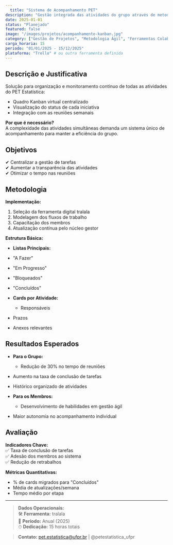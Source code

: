 ```yaml
---
  title: "Sistema de Acompanhamento PET"
description: "Gestão integrada das atividades do grupo através de metodologia Kanban digital"
date: 2025-01-01
status: "Planejado"
featured: false
image: "/images/projetos/acompanhamento-kanban.jpg"
category: ["Gestão de Projetos", "Metodologia Ágil", "Ferramentas Colaborativas"]
carga_horaria: 15
periodo: "01/01/2025 - 15/12/2025"
plataforma: "Trello" # ou outra ferramenta definida
---
```

  
  ## **Descrição e Justificativa**
  
  Solução para organização e monitoramento contínuo de todas as atividades do PET Estatística:
  
  - Quadro Kanban virtual centralizado  
- Visualização do status de cada iniciativa  
- Integração com as reuniões semanais  

**Por que é necessário?**  
  A complexidade das atividades simultâneas demanda um sistema único de acompanhamento para manter a eficiência do grupo.

## **Objetivos**

✔ Centralizar a gestão de tarefas  
✔ Aumentar a transparência das atividades  
✔ Otimizar o tempo nas reuniões  

## **Metodologia**

**Implementação:**  
  1. Seleção da ferramenta digital tralala
2. Modelagem dos fluxos de trabalho  
3. Capacitação dos membros  
4. Atualização contínua pelo núcleo gestor  

**Estrutura Básica:**  
  - **Listas Principais:**  
  - "A Fazer"  
- "Em Progresso"  
- "Bloqueados"  
- "Concluídos"  

- **Cards por Atividade:**  
  - Responsáveis  
- Prazos  
- Anexos relevantes  

## **Resultados Esperados**

- **Para o Grupo:**  
  - Redução de 30% no tempo de reuniões  
- Aumento na taxa de conclusão de tarefas  
- Histórico organizado de atividades  

- **Para os Membros:**  
  - Desenvolvimento de habilidades em gestão ágil  
- Maior autonomia no acompanhamento individual  

## **Avaliação**

**Indicadores Chave:**  
  ✅ Taxa de conclusão de tarefas  
✅ Adesão dos membros ao sistema  
✅ Redução de retrabalhos  

**Métricas Quantitativas:**  
  - % de cards migrados para "Concluídos"  
- Média de atualizações/semana  
- Tempo médio por etapa  

---
  
  > **Dados Operacionais:**  
  > 🛠 **Ferramenta:** tralala  
> 📅 **Período:** Anual (2025)  
> ⏱ **Dedicação:** 15 horas totais  

> **Contato:** pet.estatistica@ufpr.br | @petestatistica_ufpr